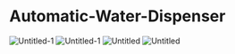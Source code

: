 # Automatic-Water-Dispenser
![Untitled-1](https://github.com/user-attachments/assets/cdccc04d-6be5-4851-ad90-a7835a078edd)
![Untitled-1](https://github.com/user-attachments/assets/481ae1ff-359b-46f3-b98f-c5f94bfe3a34)
![Untitled](https://github.com/user-attachments/assets/d51e091d-ad7f-451b-a45e-0240ef7b9ec3)
![Untitled](https://github.com/user-attachments/assets/bc62fb9e-9b26-4dd8-9a9d-bc16f64e8e30)

